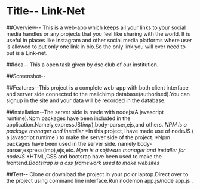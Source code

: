 # Title-- Link-Net

##Overview-- This is a web-app which keeps all your links to your social media handles or any projects that you feel like sharing with the world. It is useful in places like instagram and other social media platforms where user is allowed to put only one link in bio.So the only link you will ever need to put is a Link-net.

##Idea-- This a open task given by dsc club of our institution.

##Screenshot--

##Features--This project is a complete web-app with both client interface and server side connected to the mailchimp database(authorised).You can signup in the site and your data will be recorded in the database.

##Installation--The server side is made with nodejs(A javascript runtime).Npm packages have been included in the application.Namely,expressJS(*imp*),body-parser,ejs,and others.
*NPM is a package manager and installer*
*In this project,I have made use of nodeJS ( a javascript runtime ) to make the server side of the project.
*Npm packages have been used in the server side. namely body-parser,express(imp),ejs,etc.
*Npm is a software manager and installer for nodeJS*
*HTML,CSS and bootsrap have been used to make the frontend.*Bootstrap is a css framework used to make websites*

##Test-- Clone or download the project in your pc or laptop.Direct over to the project using command line interface.Run nodemon app.js/node app.js .

